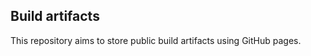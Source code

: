 Build artifacts
----------
This repository aims to store public build artifacts using GitHub pages.
